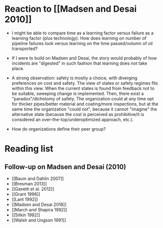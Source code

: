 # Reaction to [[Madsen and Desai 2010]]

* I might be able to compare time as a learning factor versus failure as a learning factor (plus technology). How does learning on number of pipeline failures look versus learning on the time passed/volumn of oil transported?

* If I were to build on Madsen and Desai, the story would probably of how incidents are "digested" in such fashion that learning does not take place.

* A strong observation: safety is mostly a choice, with diverging preferences on cost and safety. The view of states or safety regimes fits within this view. When the current states is found from feedback not to be suitable, sweeping change is implemented. Then, there exist a "paradox"/dichotomy of safety. The organization could at any time opt for thicker pipes/better material and coating/more inspections, but at the same time the organization "could not", because it cannot "imagine" the alternative state (because the cost is perceived as prohibitive/it is considered an over-the-top/underoptimized approach, etc.).

* How do organizations define their peer group?

# Reading  list

## Follow-up on Madsen and Desai (2010)

* [[Baum and Dahlin 2007]]
* [[Bresman 2013]]
* [[Gavetti et al. 2012]]
* [[Grant 1996]]
* [[Lant 1992]]
* [[Madsen and Desai 2018]]
* [[March and Shapira 1992]]
* [[Sitkin 1992]]
* [[Walsh and Ungson 1991]]